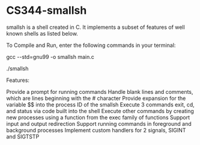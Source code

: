 # CS344-smallsh

smallsh is a shell created in C.  It implements a subset of features of well known shells as listed below.

To Compile and Run, enter the following commands in your terminal:

gcc --std=gnu99 -o smallsh main.c

./smallsh

Features:

Provide a prompt for running commands
Handle blank lines and comments, which are lines beginning with the # character
Provide expansion for the variable $$ into the process ID of the smallsh
Execute 3 commands exit, cd, and status via code built into the shell
Execute other commands by creating new processes using a function from the exec family of functions
Support input and output redirection
Support running commands in foreground and background processes
Implement custom handlers for 2 signals, SIGINT and SIGTSTP

